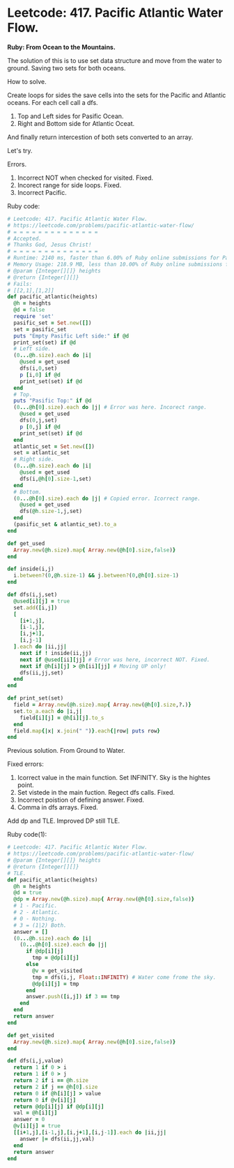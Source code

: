
# Leetcode: 417. Pacific Atlantic Water Flow.

**Ruby: From Ocean to the Mountains.**

The solution of this is to use set data structure and move from the water to ground. Saving two sets for both oceans.

How to solve.


Create loops for sides the save cells into the sets for the Pacific and Atlantic oceans.
For each cell call a dfs.
1. Top and Left sides for Pasific Ocean.
2. Right and Bottom side for Atlantic Oceat.

And finally return intercestion of both sets converted to an array.

Let's try.

Errors.

1. Incorrect NOT when checked for visited. Fixed.
2. Incorect range for side loops. Fixed.
3. Incorrect Pacific.



Ruby code:
```Ruby
# Leetcode: 417. Pacific Atlantic Water Flow.
# https://leetcode.com/problems/pacific-atlantic-water-flow/
# = = = = = = = = = = = = = =
# Accepted. 
# Thanks God, Jesus Christ!
# = = = = = = = = = = = = = =
# Runtime: 2140 ms, faster than 6.00% of Ruby online submissions for Pacific Atlantic Water Flow.
# Memory Usage: 218.9 MB, less than 10.00% of Ruby online submissions for Pacific Atlantic Water Flow.
# @param {Integer[][]} heights
# @return {Integer[][]}
# Fails:
# [[2,1],[1,2]]
def pacific_atlantic(heights)
  @h = heights
  @d = false
  require 'set'
  pasific_set = Set.new([])
  set = pasific_set
  puts "Empty Pasific Left side:" if @d
  print_set(set) if @d
  # Left side.
  (0...@h.size).each do |i|
    @used = get_used
    dfs(i,0,set)
    p [i,0] if @d
    print_set(set) if @d
  end
  # Top.
  puts "Pasific Top:" if @d
  (0...@h[0].size).each do |j| # Error was here. Incorect range.
    @used = get_used
    dfs(0,j,set)
    p [0,j] if @d
    print_set(set) if @d
  end
  atlantic_set = Set.new([])
  set = atlantic_set
  # Right side.
  (0...@h.size).each do |i|
    @used = get_used
    dfs(i,@h[0].size-1,set)
  end
  # Bottom.
  (0...@h[0].size).each do |j| # Copied error. Icorrect range.
    @used = get_used
    dfs(@h.size-1,j,set)
  end
  (pasific_set & atlantic_set).to_a
end

def get_used
  Array.new(@h.size).map{ Array.new(@h[0].size,false)}
end

def inside(i,j)
  i.between?(0,@h.size-1) && j.between?(0,@h[0].size-1)
end

def dfs(i,j,set)
  @used[i][j] = true
  set.add([i,j])
  [
    [i+1,j],
    [i-1,j],
    [i,j+1],
    [i,j-1]
  ].each do |ii,jj|
    next if ! inside(ii,jj)
    next if @used[ii][jj] # Error was here, incorrect NOT. Fixed.
    next if @h[i][j] > @h[ii][jj] # Moving UP only!
    dfs(ii,jj,set)
  end
end

def print_set(set)
  field = Array.new(@h.size).map{ Array.new(@h[0].size,?.)}
  set.to_a.each do |i,j|
    field[i][j] = @h[i][j].to_s
  end
  field.map{|x| x.join(" ")}.each{|row| puts row}
end
```



Previous solution. From Ground to Water. 

Fixed errors:  
1. Icorrect value in the main function. Set INFINITY. Sky is the hightes point.
2. Set vistede in the main fuction. Regect dfs calls. Fixed.
3. Incorrect poistion of defining answer. Fixed.
4. Comma in dfs arrays. Fixed.

Add dp and TLE.
Improved DP still TLE. 

Ruby code(1):
```Ruby
# Leetcode: 417. Pacific Atlantic Water Flow.
# https://leetcode.com/problems/pacific-atlantic-water-flow/
# @param {Integer[][]} heights
# @return {Integer[][]}
# TLE.
def pacific_atlantic(heights)
  @h = heights
  @d = true
  @dp = Array.new(@h.size).map{ Array.new(@h[0].size,false)}
  # 1 - Pacific.
  # 2 - Atlantic.
  # 0 - Nothing.
  # 3 = (1|2) Both.
  answer = []
  (0...@h.size).each do |i|
    (0...@h[0].size).each do |j|
      if @dp[i][j]
        tmp = @dp[i][j]
      else
        @v = get_visited
        tmp = dfs(i,j, Float::INFINITY) # Water come frome the sky. 
        @dp[i][j] = tmp
      end
      answer.push([i,j]) if 3 == tmp 
    end
  end
  return answer
end

def get_visited
  Array.new(@h.size).map{ Array.new(@h[0].size,false)}
end

def dfs(i,j,value)
  return 1 if 0 > i
  return 1 if 0 > j
  return 2 if i == @h.size
  return 2 if j == @h[0].size
  return 0 if @h[i][j] > value
  return 0 if @v[i][j]
  return @dp[i][j] if @dp[i][j]
  val = @h[i][j]
  answer = 0
  @v[i][j] = true
  [[i+1,j],[i-1,j],[i,j+1],[i,j-1]].each do |ii,jj|
    answer |= dfs(ii,jj,val)
  end
  return answer
end


```
